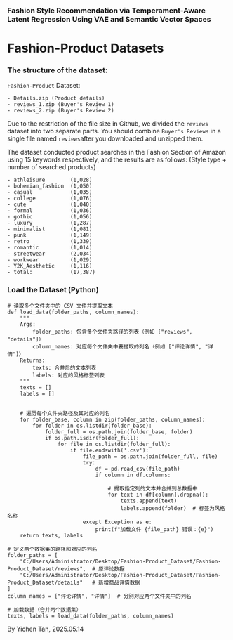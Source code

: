 ### Fashion Style Recommendation via Temperament-Aware Latent Regression Using VAE and Semantic Vector Spaces

# Fashion-Product Datasets

### The structure of the dataset:

`Fashion-Product` Dataset:

```
- Details.zip (Product details) 
- reviews_1.zip (Buyer's Review 1) 
- reviews_2.zip (Buyer's Review 2)
```

Due to the restriction of the file size in Github, we divided the `reviews` dataset into two separate parts. You should combine `Buyer's Reviews` in a single file named `reviews`after you downloaded and unzipped them.

The dataset conducted product searches in the Fashion Section of Amazon using 15 keywords respectively, and the results are as follows: (Style type + number of searched products)

```
- athleisure		(1,028)
- bohemian_fashion	(1,050)
- casual			(1,035)
- college			(1,076)
- cute				(1,040)
- formal			(1,036)
- gothic			(1,056)
- luxury			(1,287)
- minimalist		(1,081)
- punk				(1,149)
- retro				(1,339)
- romantic			(1,014)
- streetwear		(2,034)
- workwear			(1,029)
- Y2K_Aesthetic		(1,116)
- total:			(17,387)
```

### Load the Dataset (Python)

```
# 读取多个文件夹中的 CSV 文件并提取文本
def load_data(folder_paths, column_names):
    """
    Args:
        folder_paths: 包含多个文件夹路径的列表（例如 ["reviews", "details"]）
        column_names: 对应每个文件夹中要提取的列名（例如 ["评论详情", "详情"]）
    Returns:
        texts: 合并后的文本列表
        labels: 对应的风格标签列表
    """
    texts = []
    labels = []
    

    # 遍历每个文件夹路径及其对应的列名
    for folder_base, column in zip(folder_paths, column_names):
        for folder in os.listdir(folder_base):
            folder_full = os.path.join(folder_base, folder)
            if os.path.isdir(folder_full):
                for file in os.listdir(folder_full):
                    if file.endswith('.csv'):
                        file_path = os.path.join(folder_full, file)
                        try:
                            df = pd.read_csv(file_path)
                            if column in df.columns:

                                # 提取指定列的文本并合并到总数据中
                                for text in df[column].dropna():
                                    texts.append(text)
                                    labels.append(folder)  # 标签为风格名称
                        except Exception as e:
                            print(f"加载文件 {file_path} 错误：{e}")
    return texts, labels

# 定义两个数据集的路径和对应的列名
folder_paths = [
    "C:/Users/Administrator/Desktop/Fashion-Product_Dataset/Fashion-Product_Dataset/reviews",  # 原评论数据
    "C:/Users/Administrator/Desktop/Fashion-Product_Dataset/Fashion-Product_Dataset/details"   # 新增商品详情数据
]
column_names = ["评论详情", "详情"]  # 分别对应两个文件夹中的列名

# 加载数据（合并两个数据集）
texts, labels = load_data(folder_paths, column_names)
```

By Yichen Tan, 2025.05.14